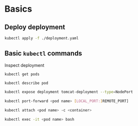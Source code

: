 # Basics

## Deploy deployment

```bash
kubectl apply -f ./deployment.yaml
```

## Basic `kubectl` commands

Inspect deployment

```bash
kubectl get pods

kubectl describe pod
 
kubectl expose deployment tomcat-deployment --type=NodePort
 
kubectl port-forward <pod name> [LOCAL_PORT:]REMOTE_PORT]
 
kubectl attach <pod name> -c <container>
 
kubectl exec -it <pod name> bash
```

